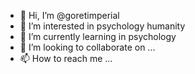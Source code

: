 - 👋 Hi, I’m @goretimperial
- 👀 I’m interested in psychology humanity
- 🌱 I’m currently learning in psychology 
- 💞️ I’m looking to collaborate on ...
- 📫 How to reach me ...
<!---
goretimperial/goretimperial is a ✨ special ✨ repository because its `README.md` (this file) appears on your GitHub profile.
You can click the Preview link to take a look at your changes.
--->
